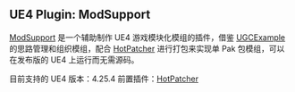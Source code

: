 ## UE4 Plugin: ModSupport
[ModSupport](http://git.myredstone.top/summary/UE4-Plugins!ModSupport.git) 是一个辅助制作 UE4 游戏模块化模组的插件，借鉴 [UGCExample](https://github.com/EpicGames/UGCExample/tree/a30eb37ddd71c6b958000af35506085d263e6934) 的思路管理和组织模组，配合 [HotPatcher](https://github.com/EpicGames/UGCExample/tree/a30eb37ddd71c6b958000af35506085d263e6934) 进行打包来实现单 Pak 包模组，可以在发布版的 UE4 上运行而无需源码。

目前支持的 UE4 版本：4.25.4
前置插件：[HotPatcher](https://github.com/EpicGames/UGCExample/tree/a30eb37ddd71c6b958000af35506085d263e6934) 
